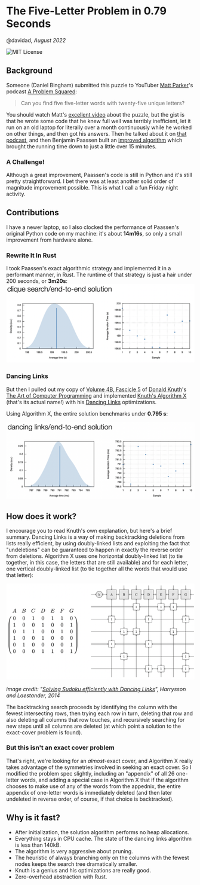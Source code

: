 # The Five-Letter Problem in 0.79 Seconds

@davidad, _August 2022_

![MIT License](https://img.shields.io/github/license/davidad/five-letters)

## Background

Someone (Daniel Bingham) submitted this puzzle to YouTuber [Matt Parker](https://www.youtube.com/user/standupmaths)'s podcast [A Problem Squared](https://aproblemsquared.libsyn.com/):

> Can you find five five-letter words with twenty-five unique letters?

You should watch Matt's [excellent video](https://www.youtube.com/watch?v=_-AfhLQfb6w) about the puzzle, but the gist is that he wrote some code that he knew full well was terribly inefficient, let it run on an old laptop for literally over a month continuously while he worked on other things, and then got his answers. Then he talked about it on [that podcast](https://aproblemsquared.libsyn.com/038-fldxt-in-wordle-and-improv-tact-hurdle), and then Benjamin Paassen built an [improved algorithm](https://gitlab.com/bpaassen/five_clique/-/tree/main/) which brought the running time down to just a little over 15 minutes.

### A Challenge!

Although a great improvement, Paassen's code is still in Python and it's still pretty straightforward. I bet there was at least another solid order of magnitude improvement possible. This is what I call a fun Friday night activity.

## Contributions

I have a newer laptop, so I also clocked the performance of Paassen's original Python code on my machine: it's about **14m16s**, so only a small improvement from hardware alone.

### Rewrite It In Rust

I took Paassen's exact algorithmic strategy and implemented it in a performant manner, in Rust. The runtime of that strategy is just a hair under 200 seconds, or **3m20s**:
![Benchmark plot showing median 199.14 seconds](./doc/img/clique_search_report.png)

### Dancing Links

But then I pulled out my copy of [Volume 4B, Fascicle 5](https://blackwells.co.uk/bookshop/product/The-Art-of-Computer-Programming-Volume-4B-Fascicle-5-Mathematical-Preliminaries-Redux-Backtracking-Dancing-Links-by-Donald-Ervin-Knuth/9780134671796) of [Donald Knuth](https://en.wikipedia.org/wiki/Donald_Knuth)'s [The Art of Computer Programming](https://en.wikipedia.org/wiki/The_Art_of_Computer_Programming) and implemented [Knuth's Algorithm X](https://en.wikipedia.org/wiki/Knuth%27s_Algorithm_X) (that's its actual name!) with his [Dancing Links](https://en.wikipedia.org/wiki/Dancing_Links) optimizations.

Using Algorithm X, the entire solution benchmarks under **0.795 s**:

![Benchmark plot showing median 790.96 ms](./doc/img/dancing_links_report.png)

## How does it work?

I encourage you to read Knuth's own explanation, but here's a brief summary. Dancing Links is a way of making backtracking deletions from lists really efficient, by using doubly-linked lists and exploiting the fact that "undeletions" can be guaranteed to happen in exactly the reverse order from deletions. Algorithm X uses one horizontal doubly-linked list (to tie together, in this case, the letters that are still available) and for each letter, one vertical doubly-linked list (to tie together all the words that would use that letter):

![Diagram of Dancing Links data structure for Algorithm X](./doc/img/dancing_links_structure.png)

_image credit: "[Solving Sudoku efficiently with Dancing Links](https://www.kth.se/social/files/58861771f276547fe1dbf8d1/HLaestanderMHarrysson_dkand14.pdf)", Harrysson and Laestander, 2014_

The backtracking search proceeds by identifying the column with the fewest intersecting rows, then trying each row in turn, deleting that row and also deleting all columns that row touches, and recursively searching for new steps until all columns are deleted (at which point a solution to the exact-cover problem is found).

### But this isn't an exact cover problem

That's right, we're looking for an *almost*-exact cover, and Algorithm X really takes advantage of the symmetries involved in seeking an exact cover. So I modified the problem spec slightly, including an "appendix" of all 26 one-letter words, and adding a special case in Algorithm X that if the algorithm chooses to make use of any of the words from the appednix, the entire appendix of one-letter words is immediately deleted (and then later undeleted in reverse order, of course, if that choice is backtracked).

## Why is it fast?

* After initialization, the solution algorithm performs no heap allocations.
* Everything stays in CPU cache. The state of the dancing links algorithm is less than 140kB.
* The algorithm is very aggressive about pruning.
* The heuristic of always branching only on the columns with the fewest nodes keeps the search tree dramatically smaller.
* Knuth is a genius and his optimizations are really good.
* Zero-overhead abstraction with Rust.
